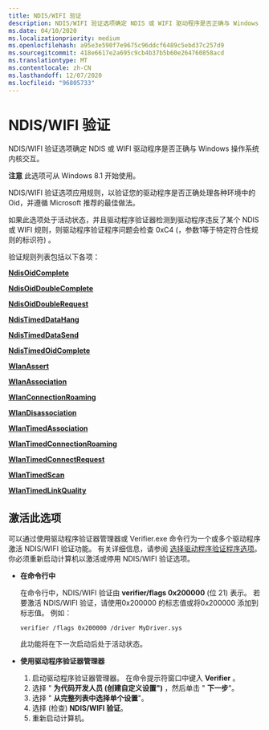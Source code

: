```yaml
---
title: NDIS/WIFI 验证
description: NDIS/WIFI 验证选项确定 NDIS 或 WIFI 驱动程序是否正确与 Windows 操作系统内核交互。
ms.date: 04/10/2020
ms.localizationpriority: medium
ms.openlocfilehash: a95e3e590f7e9675c96ddcf6489c5ebd37c257d9
ms.sourcegitcommit: 418e6617e2a695c9cb4b37b5b60e264760858acd
ms.translationtype: MT
ms.contentlocale: zh-CN
ms.lasthandoff: 12/07/2020
ms.locfileid: "96805733"
---
```

# <a name="ndiswifi-verification"></a>NDIS/WIFI 验证

NDIS/WIFI 验证选项确定 NDIS 或 WIFI 驱动程序是否正确与 Windows 操作系统内核交互。

**注意**  此选项可从 Windows 8.1 开始使用。

NDIS/WIFI 验证选项应用规则，以验证您的驱动程序是否正确处理各种环境中的 Oid，并遵循 Microsoft 推荐的最佳做法。

如果此选项处于活动状态，并且驱动程序验证器检测到驱动程序违反了某个 NDIS 或 WIFI 规则，则驱动程序验证程序问题会检查 0xC4 (，参数1等于特定符合性规则的标识符) 。

验证规则列表包括以下各项：

[**NdisOidComplete**](./ndis-ndisoidcomplete.md)

[**NdisOidDoubleComplete**](./ndis-ndisoiddoublecomplete.md)

[**NdisOidDoubleRequest**](./ndis-ndisoiddoublerequest.md)

[**NdisTimedDataHang**](./ndis-ndistimeddatahang.md)

[**NdisTimedDataSend**](./ndis-ndistimeddatasend.md)

[**NdisTimedOidComplete**](./ndis-ndistimedoidcomplete.md)

[**WlanAssert**](./ndis-wlanassert.md)

[**WlanAssociation**](./ndis-wlanassociation.md)

[**WlanConnectionRoaming**](./ndis-wlanconnectionroaming.md)

[**WlanDisassociation**](./ndis-wlandisassociation.md)

[**WlanTimedAssociation**](./ndis-wlantimedassociation.md)

[**WlanTimedConnectionRoaming**](./ndis-wlantimedconnectionroaming.md)

[**WlanTimedConnectRequest**](./ndis-wlantimedconnectrequest.md)

[**WlanTimedScan**](./ndis-wlantimedscan.md)

[**WlanTimedLinkQuality**](./ndis-wlantimedlinkquality.md)

## <a name="span-idactivating_this_optionspanspan-idactivating_this_optionspanspan-idactivating_this_optionspanactivating-this-option"></a><span id="Activating_this_option"></span><span id="activating_this_option"></span><span id="ACTIVATING_THIS_OPTION"></span>激活此选项


可以通过使用驱动程序验证器管理器或 Verifier.exe 命令行为一个或多个驱动程序激活 NDIS/WIFI 验证功能。 有关详细信息，请参阅 [选择驱动程序验证程序选项](selecting-driver-verifier-options.md)。 你必须重新启动计算机以激活或停用 NDIS/WIFI 验证选项。

-   **在命令行中**

    在命令行中，NDIS/WIFI 验证由 **verifier/flags 0x200000** (位 21) 表示。 若要激活 NDIS/WIFI 验证，请使用0x200000 的标志值或将0x200000 添加到标志值。 例如：

    ```
    verifier /flags 0x200000 /driver MyDriver.sys
    ```

    此功能将在下一次启动后处于活动状态。

-   **使用驱动程序验证器管理器**

    1.  启动驱动程序验证器管理器。 在命令提示符窗口中键入 **Verifier** 。
    2.  选择 " **为代码开发人员 (创建自定义设置")** ，然后单击 " **下一步**"。
    3.  选择 " **从完整列表中选择单个设置**"。
    4.  选择 (检查) **NDIS/WIFI 验证**。
    5.  重新启动计算机。

 

